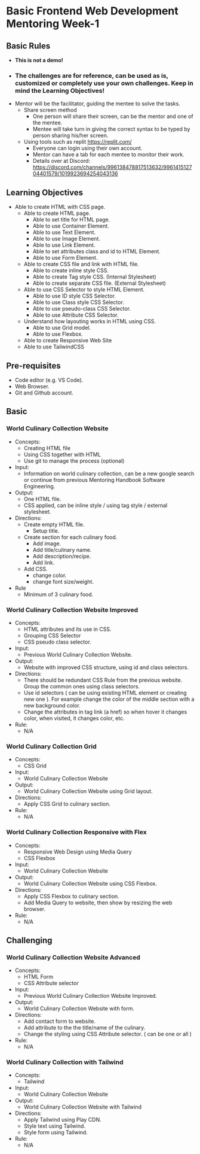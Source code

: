 # Basic Frontend Web Development Mentoring Week-1

## Basic Rules
- **This is not a demo!**
- ### **The challenges are for reference, can be used as is, customized or completely use your own challenges. Keep in mind the Learning Objectives!**
- Mentor will be the facilitator, guiding the mentee to solve the tasks.
  - Share screen method
    - One person will share their screen, can be the mentor and one of the mentee.
    - Mentee will take turn in giving the correct syntax to be typed by person sharing his/her screen.
  - Using tools such as replit <https://replit.com/>
    - Everyone can login using their own account.
    - Mentor can have a tab for each mentee to monitor their work.
    - Details over at Discord: <https://discord.com/channels/996138478817513632/996141512704401579/1019923694254043136>

## Learning Objectives

- Able to create HTML with CSS page.
  - Able to create HTML page.
    - Able to set title for HTML page.
    - Able to use Container Element.
    - Able to use Text Element.
    - Able to use Image Element.
    - Able to use Link Element.
    - Able to set attributes class and id to HTML Element.
    - Able to use Form Element.
  - Able to create CSS file and link with HTML file.
    - Able to create inline style CSS.
    - Able to create Tag style CSS. (Internal Stylesheet)
    - Able to create separate CSS file. (External Stylesheet)
  - Able to use CSS Selector to style HTML Element.
    - Able to use ID style CSS Selector.
    - Able to use Class style CSS Selector.
    - Able to use pseudo-class CSS Selector.
    - Able to use Attribute CSS Selector.
  - Understand how layouting works in HTML using CSS.
    - Able to use Grid model.
    - Able to use Flexbox.
  - Able to create Responsive Web Site
  - Able to use TailwindCSS

## Pre-requisites

- Code editor (e.g. VS Code).
- Web Browser.
- Git and Github account.

## Basic

### World Culinary Collection Website
- Concepts: 
  - Creating HTML file
  - Using CSS together with HTML
  - Use git to manage the process (optional)
- Input: 
  - Information on world culinary collection, can be a new google search or continue from previous Mentoring Handbook Software Engineering.
- Output:
  - One HTML file.
  - CSS applied, can be inline style / using tag style / external stylesheet.
- Directions: 
  - Create empty HTML file.
    - Setup title.
  - Create section for each culinary food.
    - Add image.
    - Add title/culinary name.
    - Add description/recipe.
    - Add link.
  - Add CSS.
    - change color.
    - change font size/weight.
- Rule
  - Minimum of 3 culinary food.

### World Culinary Collection Website Improved
- Concepts: 
  - HTML attributes and its use in CSS.
  - Grouping CSS Selector
  - CSS pseudo class selector.
- Input: 
  - Previous World Culinary Collection Website.
- Output: 
  - Website with improved CSS structure, using id and class selectors.
- Directions:
  - There should be redundant CSS Rule from the previous website. Group the common ones using class selectors.
  - Use id selectors ( can be using existing HTML element or creating new one ). For example change the color of the middle section with a new background color.
  - Change the attributes in tag link (a href) so when hover it changes color, when visited, it changes color, etc.
- Rule:
  - N/A

### World Culinary Collection Grid

- Concepts:
  - CSS Grid
- Input:
  - World Culinary Collection Website
- Output: 
  - World Culinary Collection Website using Grid layout.
- Directions:
  - Apply CSS Grid to culinary section.
- Rule:
  - N/A

### World Culinary Collection Responsive with Flex
- Concepts: 
  - Responsive Web Design using Media Query
  - CSS Flexbox
- Input: 
  - World Culinary Collection Website
- Output: 
  - World Culinary Collection Website using CSS Flexbox.
- Directions:
  - Apply CSS Flexbox to culinary section.
  - Add Media Query to website, then show by resizing the web browser.
- Rule: 
  - N/A

## Challenging

### World Culinary Collection Website Advanced
- Concepts: 
  - HTML Form
  - CSS Attribute selector
- Input: 
  - Previous World Culinary Collection Website Improved.
- Output:
  - World Culinary Collection Website with form.
- Directions:
  - Add contact form to website.
  - Add attribute to the the title/name of the culinary.
  - Change the styling using CSS Attribute selector. ( can be one or all )
- Rule:
  - N/A

### World Culinary Collection with Tailwind

- Concepts:
  - Tailwind
- Input:
  - World Culinary Collection Website
- Output:
  - World Culinary Collection Website with Tailwind
- Directions:
  - Apply Tailwind using Play CDN.
  - Style text using Tailwind.
  - Style form using Tailwind.
- Rule:
  - N/A
